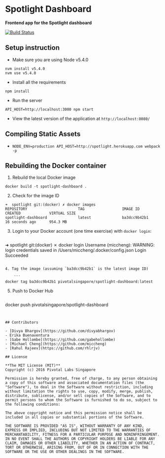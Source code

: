 # Spotlight Dashboard
**Frontend app for the Spotlight dashboard**

[![Build Status](https://travis-ci.org/pivotal-sg/spotlight-dashboard.svg?branch=develop)](https://travis-ci.org/pivotal-sg/spotlight-dashboard)

## Setup instruction

 - Make sure you are using Node v5.4.0
 ```
nvm install v5.4.0
nvm use v5.4.0
 ```

 - Install all the requirements
 ```
npm install
 ```

 - Run the server
 ```
API_HOST=http://localhost:3000 npm start
 ```

 - View the latest version of the application at `http://localhost:8080/`

## Compiling Static Assets

- `NODE_ENV=production API_HOST=http://spotlight.herokuapp.com webpack -p`

## Rebuilding the Docker container

1. Rebuild the local Docker image

  ```
docker build -t spotlight-dashboard .
```

2. Check for the image ID

  ```
➜  spotlight git:(docker) ✗ docker images
REPOSITORY                       TAG                 IMAGE ID            CREATED             VIRTUAL SIZE
spotlight-dashboard              latest              ba3dcc9b42b1        16 seconds ago      954.3 MB
```

3. Login to your Docker account (one time exercise) with `docker login`:

	```
➜  spotlight git:(docker) ✗ docker login
Username (miccheng):
WARNING: login credentials saved in /Users/miccheng/.docker/config.json
Login Succeeded
```

4. Tag the image (assuming `ba3dcc9b42b1` is the latest image ID)

	```
docker tag ba3dcc9b42b1 pivotalsingapore/spotlight-dashboard:latest
```

5. Push to Docker Hub

	```
docker push pivotalsingapore/spotlight-dashboard
```


## Contributors

- [Divya Bhargov](https://github.com/divyabhargov)
- Erika Buenaventura
- [Gabe Hollombe](https://github.com/gabehollombe)
- [Michael Cheng](https://github.com/miccheng)
- [Rahul Rajeev](https://github.com/rhlrjv)

## License

**The MIT License (MIT)**
Copyright (c) 2016 Pivotal Labs Singapore

Permission is hereby granted, free of charge, to any person obtaining a copy of this software and associated documentation files (the "Software"), to deal in the Software without restriction, including without limitation the rights to use, copy, modify, merge, publish, distribute, sublicense, and/or sell copies of the Software, and to permit persons to whom the Software is furnished to do so, subject to the following conditions:

The above copyright notice and this permission notice shall be included in all copies or substantial portions of the Software.

THE SOFTWARE IS PROVIDED "AS IS", WITHOUT WARRANTY OF ANY KIND, EXPRESS OR IMPLIED, INCLUDING BUT NOT LIMITED TO THE WARRANTIES OF MERCHANTABILITY, FITNESS FOR A PARTICULAR PURPOSE AND NONINFRINGEMENT. IN NO EVENT SHALL THE AUTHORS OR COPYRIGHT HOLDERS BE LIABLE FOR ANY CLAIM, DAMAGES OR OTHER LIABILITY, WHETHER IN AN ACTION OF CONTRACT, TORT OR OTHERWISE, ARISING FROM, OUT OF OR IN CONNECTION WITH THE SOFTWARE OR THE USE OR OTHER DEALINGS IN THE SOFTWARE.
